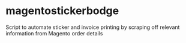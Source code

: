 # magentostickerbodge
Script to automate sticker and invoice printing by scraping off relevant information from Magento order details
